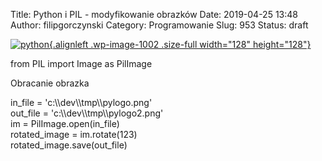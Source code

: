 Title: Python i PIL - modyfikowanie obrazków
Date: 2019-04-25 13:48
Author: filipgorczynski
Category: Programowanie
Slug: 953
Status: draft

[![python](https://filipgorczynski.files.wordpress.com/2015/04/python1.png){.alignleft .wp-image-1002 .size-full width="128" height="128"}](https://filipgorczynski.files.wordpress.com/2015/04/python1.png)

from PIL import Image as PilImage

Obracanie obrazka

in\_file = 'c:\\\\dev\\\\tmp\\\\pylogo.png'  
out\_file = 'c:\\\\dev\\\\tmp\\\\pylogo2.png'  
im = PilImage.open(in\_file)  
rotated\_image = im.rotate(123)  
rotated\_image.save(out\_file)
